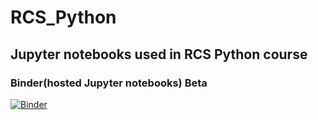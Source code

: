 # RCS_Python

## Jupyter notebooks used in RCS Python course

### Binder(hosted Jupyter notebooks) Beta
[![Binder](https://mybinder.org/badge.svg)](https://mybinder.org/v2/gh/ValRCS/RCS_Python/master)
